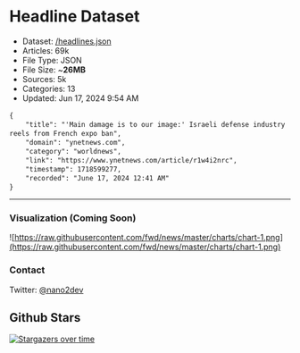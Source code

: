 # Headline Dataset

- Dataset: [/headlines.json](https://raw.githubusercontent.com/fwd/news/master/headlines.json) 
- Articles: 69k
- File Type: JSON
- File Size: ~**26MB**
- Sources: 5k
- Categories: 13
- Updated: Jun 17, 2024 9:54 AM

```
{
    "title": "'Main damage is to our image:' Israeli defense industry reels from French expo ban",
    "domain": "ynetnews.com",
    "category": "worldnews",
    "link": "https://www.ynetnews.com/article/r1w4i2nrc",
    "timestamp": 1718599277,
    "recorded": "June 17, 2024 12:41 AM"
}
```

---

### Visualization (Coming Soon)

![https://raw.githubusercontent.com/fwd/news/master/charts/chart-1.png](https://raw.githubusercontent.com/fwd/news/master/charts/chart-1.png)

### Contact 

Twitter: [@nano2dev](https://twitter.com/nano2dev)

## Github Stars

[![Stargazers over time](https://starchart.cc/fwd/news.svg)](https://starchart.cc/fwd/news)
